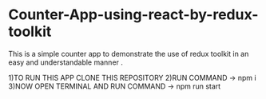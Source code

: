 # Counter-App-using-react-by-redux-toolkit
This is a simple counter app to demonstrate the use of redux toolkit in an easy and understandable manner .


1)TO RUN THIS APP CLONE THIS REPOSITORY 
2)RUN COMMAND -> npm i 
3)NOW OPEN TERMINAL AND RUN COMMAND -> npm run start 

